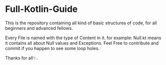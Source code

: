# Full-Kotlin-Guide
This is the repository containing all kind of basic structures of code, for all beginners and advanced fellows.

Every File is named with the type of Content in it. for example: Null.kt means it contains all about Null values and Exceptions.
Feel Free to contribute and commit if you happen to see some loop holes.

Thanks for all✨.
